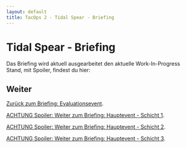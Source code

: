 ```yaml
---
layout: default
title: TacOps 2 - Tidal Spear - Briefing
---
```


# Tidal Spear - Briefing



Das Briefing wird aktuell ausgearbeitet den aktuelle Work-In-Progress Stand, mit Spoiler, findest du hier:

## Weiter

[Zurück zum Briefing: Evaluationsevent](./briefing-main-event-2.html).

[ACHTUNG Spoiler: Weiter zum Briefing: Hauptevent - Schicht 1](./briefing-main-event-1.html).

[ACHTUNG Spoiler: Weiter zum Briefing: Hauptevent - Schicht 2](./briefing-main-event-2.html).

[ACHTUNG Spoiler: Weiter zum Briefing: Hauptevent - Schicht 3](./briefing-main-event-3.html).
